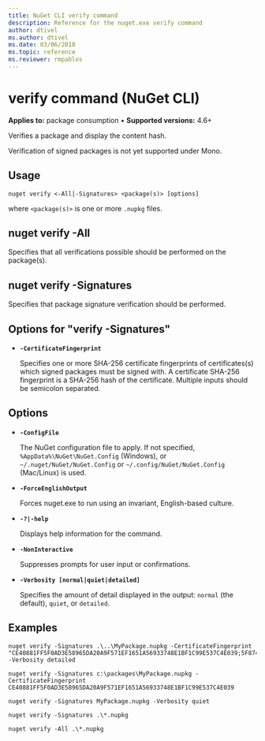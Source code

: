 ```yaml
---
title: NuGet CLI verify command
description: Reference for the nuget.exe verify command
author: dtivel
ms.author: dtivel
ms.date: 03/06/2018
ms.topic: reference
ms.reviewer: rmpablos
---
```


# verify command (NuGet CLI)

**Applies to:** package consumption &bullet; **Supported versions:** 4.6+

Verifies a package and display the content hash.

Verification of signed packages is not yet supported under Mono.

## Usage

```cli
nuget verify <-All|-Signatures> <package(s)> [options]
```

where `<package(s)>` is one or more `.nupkg` files.

## nuget verify -All

Specifies that all verifications possible should be performed on the package(s).

## nuget verify -Signatures

Specifies that package signature verification should be performed.

## Options for "verify -Signatures"

- **`-CertificateFingerprint`**

  Specifies one or more SHA-256 certificate fingerprints of certificates(s) which signed packages must be signed with. A certificate SHA-256 fingerprint is a SHA-256 hash of the certificate. Multiple inputs should be semicolon separated.

## Options

- **`-ConfigFile`**

  The NuGet configuration file to apply. If not specified, `%AppData%\NuGet\NuGet.Config` (Windows), or `~/.nuget/NuGet/NuGet.Config` or `~/.config/NuGet/NuGet.Config` (Mac/Linux) is used.

- **`-ForceEnglishOutput`**

  Forces nuget.exe to run using an invariant, English-based culture.

- **`-?|-help`**

  Displays help information for the command.

- **`-NonInteractive`**

  Suppresses prompts for user input or confirmations.

- **`-Verbosity [normal|quiet|detailed]`**

  Specifies the amount of detail displayed in the output: `normal` (the default), `quiet`, or `detailed`.

## Examples

```cli
nuget verify -Signatures .\..\MyPackage.nupkg -CertificateFingerprint "CE40881FF5F0AD3E58965DA20A9F571EF1651A56933748E1BF1C99E537C4E039;5F874AAF47BCB268A19357364E7FBB09D6BF9E8A93E1229909AC5CAC865802E2" -Verbosity detailed

nuget verify -Signatures c:\packages\MyPackage.nupkg -CertificateFingerprint CE40881FF5F0AD3E58965DA20A9F571EF1651A56933748E1BF1C99E537C4E039

nuget verify -Signatures MyPackage.nupkg -Verbosity quiet

nuget verify -Signatures .\*.nupkg

nuget verify -All .\*.nupkg

```